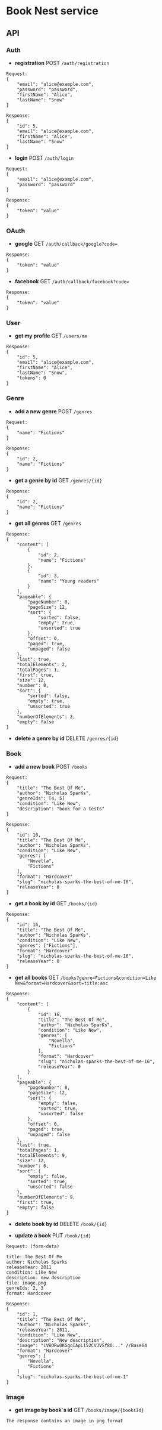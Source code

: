 # Book Nest service

## API

### Auth
- **registration** POST ``/auth/registration``
````
Request:
{
    "email": "alice@example.com",
    "password": "password",
    "firstName": "Alice",
    "lastName": "Snow"
}
````
````
Response: 
{
    "id": 5,
    "email": "alice@example.com",
    "firstName": "Alice",
    "lastName": "Snow"
}
````
- **login** POST ``/auth/login``
````
Request:
{
    "email": "alice@example.com",
    "password": "password"
}
````
````
Response:
{
    "token": "value"
}
````

### OAuth
- **google** GET ``/auth/callback/google?code=``
````
Response:
{
    "token": "value"
}
````
- **facebook** GET ``/auth/callback/facebook?code=``
````
Response:
{
    "token": "value"
}
````

### User
- **get my profile** GET ``/users/me``
````
Response:
{
    "id": 5,
    "email": "alice@example.com",
    "firstName": "Alice",
    "lastName": "Snow",
    "tokens": 0
}
````
### Genre
- **add a new genre** POST ``/genres``
````
Request:
{
    "name": "Fictions"
}
````
````
Response:
{
    "id": 2,
    "name": "Fictions"
}
````
- **get a genre by id** GET ``/genres/{id}``
````
Response:
{
    "id": 2,
    "name": "Fictions"
}
````
- **get all genres** GET ``/genres``
````
Response:
{
    "content": [
        {
            "id": 2,
            "name": "Fictions"
        },
        {
            "id": 3,
            "name": "Young readers"
        }
    ],
    "pageable": {
        "pageNumber": 0,
        "pageSize": 12,
        "sort": {
            "sorted": false,
            "empty": true,
            "unsorted": true
        },
        "offset": 0,
        "paged": true,
        "unpaged": false
    },
    "last": true,
    "totalElements": 2,
    "totalPages": 1,
    "first": true,
    "size": 12,
    "number": 0,
    "sort": {
        "sorted": false,
        "empty": true,
        "unsorted": true
    },
    "numberOfElements": 2,
    "empty": false
}
````
- **delete a genre by id** DELETE ``/genres/{id}``

### Book
- **add a new book** POST ``/books``
````
Request:
{
    "title": "The Best Of Me",
    "author": "Nicholas SparKs",
    "genreIds": [4, 5]
    "condition": "Like New",
    "description": "book for a tests"
}
````
````
Response:
{
    "id": 16,
    "title": "The Best Of Me",
    "author": "Nicholas SparKs",
    "condition": "Like New",
    "genres": [
        "Novella",
        "Fictions"
    ],
    "format": "Hardcover"
    "slug": "nicholas-sparks-the-best-of-me-16",
    "releaseYear": 0
}
````
- **get a book by id** GET ``/books/{id}``
````
Response:
{
    "id": 16,
    "title": "The Best Of Me",
    "author": "Nicholas SparKs",
    "condition": "Like New",
    "genres": ["Fictions"],
    "format": "Hardcover"
    "slug": "nicholas-sparks-the-best-of-me-16",
    "releaseYear": 0
}
````
- **get all books** GET ``/books?genre=Fictions&condition=Like New&format=Hardcover&sort=title:asc``
````
Response:
{
    "content": [
        {
            "id": 16,
            "title": "The Best Of Me",
            "author": "Nicholas SparKs",
            "condition": "Like New",
            "genres": [
                "Novella",
                "Fictions"
            ],
            "format": "Hardcover"
            "slug": "nicholas-sparks-the-best-of-me-16",
            "releaseYear": 0
        }
    ],
    "pageable": {
        "pageNumber": 0,
        "pageSize": 12,
        "sort": {
            "empty": false,
            "sorted": true,
            "unsorted": false
        },
        "offset": 0,
        "paged": true,
        "unpaged": false
    },
    "last": true,
    "totalPages": 1,
    "totalElements": 9,
    "size": 12,
    "number": 0,
    "sort": {
        "empty": false,
        "sorted": true,
        "unsorted": false
    },
    "numberOfElements": 9,
    "first": true,
    "empty": false
}
````
- **delete book by id** DELETE ``/book/{id}``

- **update a book** PUT ``/book/{id}``
````
Request: (form-data)

title: The Best Of Me
author: Nicholas Sparks
releaseYear: 2011
condition: Like New
description: new description
file: image.png
genreIds: 2, 3
format: Hardcover
````
````
Response:
{
    "id": 1,
    "title": "The Best Of Me",
    "author": "Nicholas Sparks",
    "releaseYear": 2011,
    "condition": "Like New",
    "description": "New description",
    "image": "iVBORw0KGgoIApL152CVJVSf8O..." //Base64
    "format": "Hardcover"
    "genres": [
        "Novella",
        "Fictions"
    ]
    "slug": "nicholas-sparks-the-best-of-me-1"
}
````
### Image
- **get image by book`s id** GET ``/books/image/{booksId}``
````
The response contains an image in png format
````

